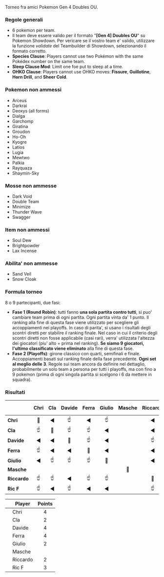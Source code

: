 Torneo fra amici Pokemon Gen 4 Doubles OU.

### Regole generali
- 6 pokemon per team.
- Il team deve essere valido per il formato "**[Gen 4] Doubles OU**" su Pokemon Showdown. Per vericare se il vostro team e' valido, utilizzare la funzione _validate_ del Teambuilder di Showdown, selezionando il formato corretto.
- **Species Clause**: Players cannot use two Pokémon with the same Pokédex number on the same team.
- **Sleep Clause Mod**: Limit one foe put to sleep at a time.
- **OHKO Clause**: Players cannot use OHKO moves: **Fissure**, **Guillotine**, **Horn Drill**, and **Sheer Cold**.
  
### Pokemon non ammessi
- Arceus  
- Darkrai  
- Deoxys (all forms)  
- Dialga  
- Garchomp  
- Giratina  
- Groudon  
- Ho-Oh  
- Kyogre  
- Latios  
- Lugia  
- Mewtwo  
- Palkia  
- Rayquaza  
- Shaymin-Sky  

### Mosse non ammesse
- Dark Void
- Double Team
- Minimize
- Thunder Wave
- Swagger

### Item non ammessi
- Soul Dew  
- Brightpowder 
- Lax Incense

### Abilita' non ammesse
- Sand Veil  
- Snow Cloak

### Formula torneo
8 o 9 partecipanti, due fasi:
- **Fase 1 (Round Robin)**: tutti fanno **una sola partita contro tutti**, si puo' cambiare team prima di ogni partita. Ogni partita vinta da' 1 punto. Il ranking alla fine di questa fase viene utilizzato per scegliere gli accoppiamenti nei playoffs. In caso di parita', si usano i risultati degli scontri diretti per stabilire il ranking finale. Nel caso in cui il criterio degli scontri diretti non fosse applicabile (casi rari), verra' utilizzata l'altezza dei giocatori (piu' alto = prima nel ranking). **Se siamo 9 giocatori, l'ultimo classificato viene eliminato** alla fine di questa fase.
- **Fase 2 (Playoffs)**: girone classico con quarti, semifinali e finale. Accoppiamenti basati sul ranking finale della fase precedente. **Ogni set al meglio delle 3**. Regole sui team ancora da definire nel dettaglio, probabilmente un solo team a persona per tutti i playoffs, ma con fino a 9 pokemon (prima di ogni singola partita si scelgono i 6 da mettere in squadra).

### Risultati
|              |     Chri      |      Cla      |     Davide    |     Ferra     |    Giulio     |    Masche     |   Riccardo    |     Ric F     |
|--------------|:-------------:|:-------------:|:-------------:|:-------------:|:-------------:|:-------------:|:-------------:|:-------------:|
| **Chri**     | :no_entry_sign: | :arrow_backward:   | :point_up:   | :arrow_backward:   | :point_up:   |    |   :arrow_backward:  |  :arrow_backward:  |
| **Cla**      | :point_up:     | :no_entry_sign: | :point_up:     | :point_up:     | :arrow_backward:   |      | :arrow_backward:   | :point_up:   |
| **Davide**   | :arrow_backward:     | :arrow_backward:   | :no_entry_sign:| :point_up:   | :arrow_backward:   |    | :point_up:   | :arrow_backward:   |
| **Ferra**    | :point_up:     | :arrow_backward:   | :arrow_backward:     | :no_entry_sign:| :arrow_backward:     |    | :arrow_backward:   | :point_up:   |
| **Giulio**   | :arrow_backward:     | :point_up:     | :point_up:     | :point_up:   | :no_entry_sign:|    | :arrow_backward:   | :point_up:   |
| **Masche**   |     |    |      |      |      | :no_entry_sign: |      |    |
| **Riccardo** |   :point_up:   | :point_up:     | :arrow_backward:     | :point_up:     | :point_up:     |     | :no_entry_sign:| :arrow_backward:   |
| **Ric F**    |   :point_up:   | :arrow_backward:     | :point_up:     | :arrow_backward:     | :arrow_backward:     |     | :point_up:     | :no_entry_sign:|


| | Player     | Points |
|-|------------|:------:|
| | Chri       |   4    |
| | Cla        |   2    |
| | Davide     |   4    |
| | Ferra      |   4    |
| | Giulio     |   2    |
| | Masche     |       |
| | Riccardo   |   2    |
| | Ric F      |   3    |


